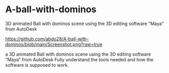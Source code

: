 # A-ball-with-dominos
3D animated Ball with dominos scene using the 3D editing software “Maya” from AutoDesk

https://github.com/abdo28/A-ball-with-dominos/blob/main/Screenshot.png?raw=true

a 3D animated Ball with dominos scene using the 3D editing software “Maya” from AutoDesk
Fully understand the tools needed and how the software is supposed to work.
